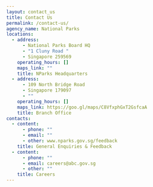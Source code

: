 ```yaml
---
layout: contact_us
title: Contact Us
permalink: /contact-us/
agency_name: National Parks
locations:
  - address:
      - National Parks Board HQ
      - "1 Cluny Road "
      - Singapore 259569
    operating_hours: []
    maps_link: ""
    title: NParks Headquarters
  - address:
      - 109 North Bridge Road
      - Singapore 179097
      - ""
    operating_hours: []
    maps_link: https://goo.gl/maps/C8VfxphGxT2GsfcaA
    title: Branch Office
contacts:
  - content:
      - phone: ""
      - email: ""
      - other: www.nparks.gov.sg/feedback
    title: General Enquiries & Feedback
  - content:
      - phone: ""
      - email: careers@abc.gov.sg
      - other: ""
    title: Careers
---
```

